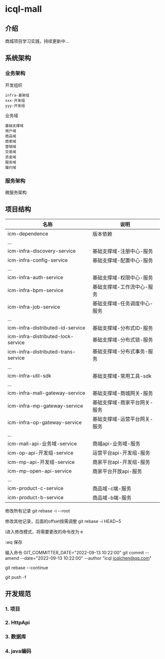 # icql-mall

## 介绍

商城项目学习实践，持续更新中...

## 系统架构

### 业务架构

开发组织

```
infra-基架组
xxx-开发组
yyy-开发组
```

业务域

```
基础支撑域
用户域
商品域
商家域
营销域
交易域
资金域
服务域
履约域
```

### 服务架构

微服务架构

## 项目结构

| 名称                                  | 说明              | 
|-------------------------------------|-----------------|
| icm-dependence                      | 版本依赖            |
| ...                                 |                 |
| icm-infra-discovery-service         | 基础支撑域-注册中心-服务   |
| icm-infra-config-service            | 基础支撑域-配置中心-服务   |
| ...                                 |                 |
| icm-infra-auth-service              | 基础支撑域-权限中心-服务   |
| icm-infra-bpm-service               | 基础支撑域-工作流中心-服务  |
| icm-infra-job-service               | 基础支撑域-任务调度中心-服务 |
| ...                                 |                 |
| icm-infra-distributed-id-service    | 基础支撑域-分布式ID-服务  |
| icm-infra-distributed-lock-service  | 基础支撑域-分布式锁-服务   |
| icm-infra-distributed-trans-service | 基础支撑域-分布式事务-服务  |
| ...                                 |                 |
| icm-infra-util-sdk                  | 基础支撑域-常用工具-sdk  |
| ...                                 |                 |
| icm-infra-mall-gateway-service      | 基础支撑域-商城网关-服务   |
| icm-infra-mp-gateway-service        | 基础支撑域-商家平台网关-服务 |
| icm-infra-op-gateway-service        | 基础支撑域-运营平台网关-服务 |
| ...                                 |                 |
| icm-mall-api-业务域-service            | 商城api-业务域-服务    |
| icm-op-api-开发组-service              | 运营平台api-开发组-服务  |
| icm-mp-api-开发组-service              | 商家平台api-开发组-服务  |
| icm-mp-open-api-service             | 商家平台开放api-服务    |
| ...                                 |                 |
| icm-product-c-service               | 商品域-c端-服务       |
| icm-product-b-service               | 商品域-b端-服务       |



修改所有记录
git rebase -i --root

修改其他记录，后面的offset按需调整
git rebase -i HEAD~5

i进入修改模式，将需要更改的命令改为 e

:wq 保存

输入命令 
GIT_COMMITTER_DATE="2022-09-13 10:22:00" git commit --amend --date="2022-09-13 10:22:00"  --author "icql <icqlchen@qq.com>"

git rebase --continue

git push -f

## 开发规范

### 1. 项目

### 2. HttpApi

### 3. 数据库

### 4. java编码